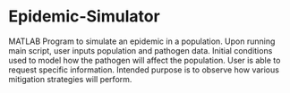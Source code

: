 # Epidemic-Simulator
MATLAB Program to simulate an epidemic in a population.
Upon running main script, user inputs population and pathogen data.
Initial conditions used to model how the pathogen will affect the population.
User is able to request specific information.
Intended purpose is to observe how various mitigation strategies will perform.
